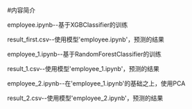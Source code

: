 #内容简介

employee.ipynb--基于XGBClassifier的训练

result_first.csv--使用模型'employee.ipynb'，预测的结果

employee_1.ipynb--基于RandomForestClassifier的训练

result_1.csv--使用模型'employee_1.ipynb'，预测的结果

employee_2.ipynb--在'employee_1.ipynb'的基础之上，使用PCA

result_2.csv--使用模型'employee_2.ipynb'，预测的结果
